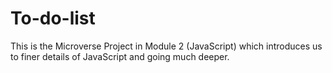 # To-do-list
This is the Microverse Project in Module 2 (JavaScript) which introduces us to finer details of JavaScript and going much deeper.
